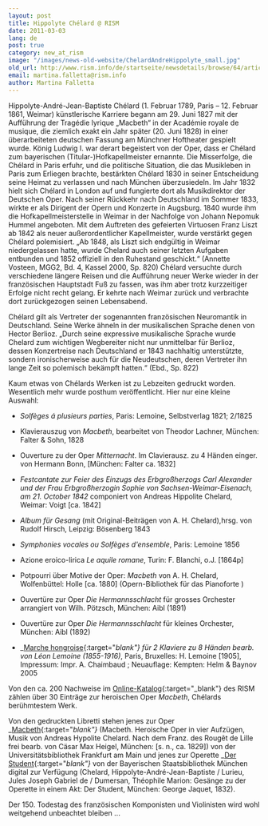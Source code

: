 ```yaml
---
layout: post
title: Hippolyte Chélard @ RISM
date: 2011-03-03
lang: de
post: true
category: new_at_rism
image: "/images/news-old-website/ChelardAndreHippolyte_small.jpg"
old_url: http://www.rism.info/de/startseite/newsdetails/browse/64/article/64/hippolyte-chelard-rism.html
email: martina.falletta@rism.info
author: Martina Falletta
---
```


Hippolyte-André-Jean-Baptiste Chélard (1. Februar 1789, Paris – 12. Februar 1861, Weimar) künstlerische Karriere begann am 29. Juni 1827 mit der Aufführung der Tragédie lyrique „Macbeth“ in der Académie royale de musique, die ziemlich exakt ein Jahr später (20. Juni 1828) in einer überarbeiteten deutschen Fassung am Münchner Hoftheater gespielt wurde. König Ludwig I. war derart begeistert von der Oper, dass er Chélard zum bayerischen (Titular-)Hofkapellmeister ernannte. Die Misserfolge, die Chélard in Paris erfuhr, und die politische Situation, die das Musikleben in Paris zum Erliegen brachte, bestärkten Chélard 1830 in seiner Entscheidung seine Heimat zu verlassen und nach München überzusiedeln. Im Jahr 1832 hielt sich Chélard in London auf und fungierte dort als Musikdirektor der Deutschen Oper. Nach seiner Rückkehr nach Deutschland im Sommer 1833, wirkte er als Dirigent der Opern und Konzerte in Augsburg. 1840 wurde ihm die Hofkapellmeisterstelle in Weimar in der Nachfolge von Johann Nepomuk Hummel angeboten. Mit dem Auftreten des gefeierten Virtuosen Franz Liszt ab 1842 als neuer außerordentlicher Kapellmeister, wurde verstärkt gegen Chélard polemisiert. „Ab 1848, als Liszt sich endgültig in Weimar niedergelassen hatte, wurde Chelard auch seiner letzten Aufgaben entbunden und 1852 offiziell in den Ruhestand geschickt.“ (Annette Vosteen, MGG2, Bd. 4, Kassel 2000, Sp. 820) Chélard versuchte durch verschiedene längere Reisen und die Aufführung neuer Werke wieder in der französischen Hauptstadt Fuß zu fassen, was ihm aber trotz kurzzeitiger Erfolge nicht recht gelang. Er kehrte nach Weimar zurück und verbrachte dort zurückgezogen seinen Lebensabend.

Chélard gilt als Vertreter der sogenannten französischen Neuromantik in Deutschland. Seine Werke ähneln in der musikalischen Sprache denen von Hector Berlioz. „Durch seine expressive musikalische Sprache wurde Chelard zum wichtigen Wegbereiter nicht nur unmittelbar für Berlioz, dessen Konzertreise nach Deutschland er 1843 nachhaltig unterstützte, sondern ironischerweise auch für die Neudeutschen, deren Vertreter ihn lange Zeit so polemisch bekämpft hatten.“ (Ebd., Sp. 822)

Kaum etwas von Chélards Werken ist zu Lebzeiten gedruckt worden. Wesentlich mehr wurde posthum veröffentlicht. Hier nur eine kleine Auswahl:

- _Solfèges á plusieurs parties_, Paris: Lemoine, Selbstverlag 1821; 2/1825

- Klavierauszug von _Macbeth_, bearbeitet von Theodor Lachner, München: Falter & Sohn, 1828

- Ouverture zu der Oper _Mitternacht_. Im Clavierausz. zu 4 Händen einger. von Hermann Bonn, [München: Falter ca. 1832]

- _Festcantate zur Feier des Einzugs des Erbgroßherzogs Carl Alexander und der Frau Erbgroßherzogin Sophie von Sachsen-Weimar-Eisenach, am 21. October 1842_ componiert von Andreas Hippolite Chelard, Weimar: Voigt [ca. 1842]

- _Album für Gesang_ (mit Original-Beiträgen von A. H. Chelard),hrsg. von Rudolf Hirsch, Leipzig: Bösenberg 1843

- _Symphonies vocales ou Solfèges d'ensemble_, Paris: Lemoine 1856

- Azione eroico-lirica _Le aquile romane_, Turin: F. Blanchi, o.J. [1864p]

- Potpourri über Motive der Oper: _Macbeth_ von A. H. Chelard, Wolfenbüttel: Holle [ca. 1880] (Opern-Bibliothek für das Pianoforte )

- Ouvertüre zur Oper _Die Hermannsschlacht_ für grosses Orchester arrangiert von Wilh. Pötzsch, München: Aibl (1891)

- Ouvertüre zur Oper _Die Hermannsschlacht_ für kleines Orchester, München: Aibl (1892)

- _[Marche hongroise](http://gallica.bnf.fr/ark:/12148/bpt6k3954851){:target="_blank"} für 2 Klaviere zu 8 Händen bearb. von Léon Lemoine (1855-1916)_, Paris, Bruxelles: H. Lemoine [1905], Impressum: Impr. A. Chaimbaud ; Neuauflage: Kempten: Helm & Baynov 2005


Von den ca. 200 Nachweise im [Online-Katalog](https://opac.rism.info/search?View=rism&author=Hippolyte+Ch%C3%A9lard){:target="_blank"} des RISM zählen über 30 Einträge zur heroischen Oper _Macbeth_, Chélards berühmtestem Werk.

Von den gedruckten Libretti stehen jenes zur Oper _[Macbeth](http://publikationen.ub.uni-frankfurt.de/volltexte/2008/110603/){:target="_blank"}_ (Macbeth. Heroische Oper in vier Aufzügen, Musik von Andreas Hypolite Chelard. Nach dem Franz. des Rougêt de Lille frei bearb. von Cäsar Max Heigel, München: [s. n., ca. 1829]) von der Universitätsbibliothek Frankfurt am Main und jenes zur Operette _[Der Student](http://daten.digitale-sammlungen.de/bsb00054329/image_1){:target="_blank"}_ von der Bayerischen Staatsbibliothek München digital zur Verfügung (Chelard, Hippolyte-André-Jean-Baptiste / Lurieu, Jules Joseph Gabriel de / Dumersan, Théophile Marion: Gesänge zu der Operette in einem Akt: Der Student, München: George Jaquet, 1832).

Der 150. Todestag des französischen Komponisten und Violinisten wird wohl weitgehend unbeachtet bleiben ...

